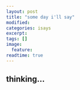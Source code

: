 ```yaml
---
layout: post
title: "some day i'll say"
modified:
categories: isays
excerpt:
tags: []
image:
  feature:
readtime: true
---
```


## thinking...

